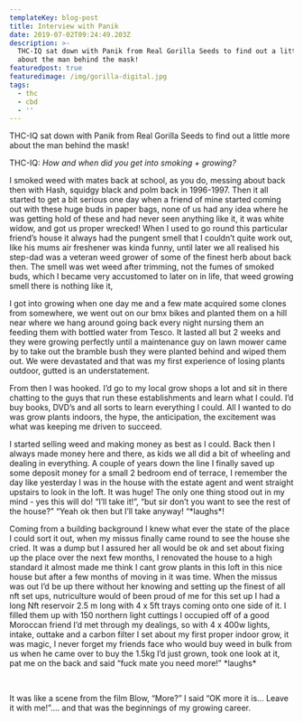 ```yaml
---
templateKey: blog-post
title: Interview with Panik
date: 2019-07-02T09:24:49.203Z
description: >-
  THC-IQ sat down with Panik from Real Gorilla Seeds to find out a little more
  about the man behind the mask! 
featuredpost: true
featuredimage: /img/gorilla-digital.jpg
tags:
  - thc
  - cbd
  - ''
---
```

THC-IQ sat down with Panik from Real Gorilla Seeds to find out a little more about the man behind the mask! 

THC-IQ: _How and when did you get into smoking + growing?_

I smoked weed with mates back at school, as you do, messing about back then with Hash, squidgy black and polm back in 1996-1997. Then it all started to get a bit serious one day when a friend of mine started coming out with these huge buds in paper bags, none of us had any idea where he was getting hold of these and had never seen anything like it, it was white widow, and got us proper wrecked! When I used to go round this particular friend’s house it always had the pungent smell that I couldn’t quite work out, like his mums air freshener was kinda funny, until later we all realised his step-dad was a veteran weed grower of some of the finest herb about back then. The smell was wet weed after trimming, not the fumes of smoked buds, which I became very accustomed to later on in life, that weed growing smell there is nothing like it,

I got into growing when one day me and a few mate acquired some clones from somewhere, we went out on our bmx bikes and planted them on a hill near where we hang around going back every night nursing them an feeding them with bottled water from Tesco. It lasted all but 2 weeks and they were growing perfectly until a maintenance guy on lawn mower came by to take out the bramble bush they were planted behind and wiped them out. We were devastated and that was my first experience of losing plants outdoor, gutted is an understatement.

From then I was hooked. I’d go to my local grow shops a lot and sit in there chatting to the guys that run these establishments and learn what I could. I’d buy books, DVD’s and all sorts to learn everything I could. All I wanted to do was grow plants indoors, the hype, the anticipation, the excitement was what was keeping me driven to succeed.

I started selling weed and making money as best as I could. Back then I always made money here and there, as kids we all did a bit of wheeling and dealing in everything. A couple of years down the line I finally saved up some deposit money for a small 2 bedroom end of terrace, I remember the day like yesterday I was in the house with the estate agent and went straight upstairs to look in the loft. It was huge! The only one thing stood out in my mind - yes this will do! “I’ll take it!”, “but sir don’t you want to see the rest of the house?” “Yeah ok then but I’ll take anyway! “\*laughs\*!

Coming from a building background I knew what ever the state of the place I could sort it out, when my missus finally came round to see the house she cried. It was a dump but I assured her all would be ok and set about fixing up the place over the next few months, I renovated the house to a high standard it almost made me think I cant grow plants in this loft in this nice house but after a few months of moving in it was time. When the missus was out I’d be up there without her knowing and setting up the finest of all nft set ups, nutriculture would of been proud of me for this set up I had a long Nft reservoir 2.5 m long with 4 x 5ft trays coming onto one side of it. I filled them up with 150 northern light cuttings I occupied off of a good Moroccan friend I’d met through my dealings, so with 4 x 400w lights, intake, outtake and a carbon filter I set about my first proper indoor grow, it was magic, I never forget my friends face who would buy weed in bulk from us when he came over to buy the 1.5kg I’d just grown, took one look at it, pat me on the back and said “fuck mate you need more!” \*laughs\*



 



It was like a scene from the film Blow, “More?” I said “OK more it is... Leave it with me!”.... and that was the beginnings of my growing career.
